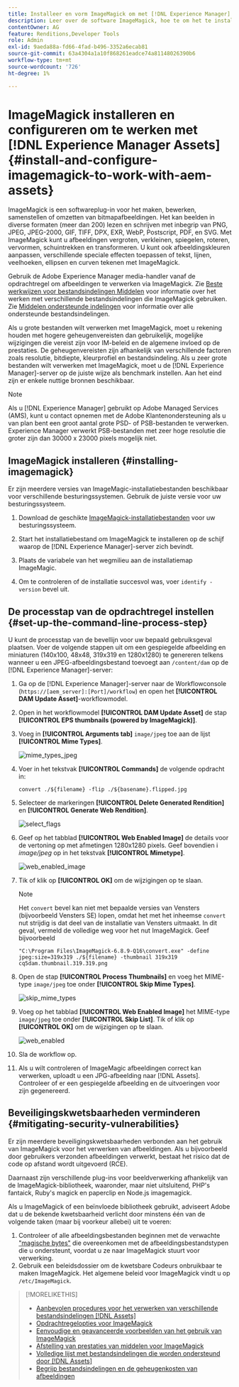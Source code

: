```yaml
---
title: Installeer en vorm ImageMagick om met [!DNL Experience Manager] Middelen te werken
description: Leer over de software ImageMagick, hoe te om het te installeren, opstelling de het processtap van de bevellijn, en gebruik het om, duimnagels van beelden uit te geven samen te stellen en te produceren.
contentOwner: AG
feature: Renditions,Developer Tools
role: Admin
exl-id: 9aeda88a-fd66-4fad-b496-3352a6ecab81
source-git-commit: 63a4304a1a10f868261eadce74a81148026390b6
workflow-type: tm+mt
source-wordcount: '726'
ht-degree: 1%

---
```


# ImageMagick installeren en configureren om te werken met [!DNL Experience Manager Assets] {#install-and-configure-imagemagick-to-work-with-aem-assets}

ImageMagick is een softwareplug-in voor het maken, bewerken, samenstellen of omzetten van bitmapafbeeldingen. Het kan beelden in diverse formaten (meer dan 200) lezen en schrijven met inbegrip van PNG, JPEG, JPEG-2000, GIF, TIFF, DPX, EXR, WebP, Postscript, PDF, en SVG. Met ImageMagick kunt u afbeeldingen vergroten, verkleinen, spiegelen, roteren, vervormen, schuintrekken en transformeren. U kunt ook afbeeldingskleuren aanpassen, verschillende speciale effecten toepassen of tekst, lijnen, veelhoeken, ellipsen en curven tekenen met ImageMagick.

Gebruik de Adobe Experience Manager media-handler vanaf de opdrachtregel om afbeeldingen te verwerken via ImageMagick. Zie [Beste werkwijzen voor bestandsindelingen Middelen](assets-file-format-best-practices.md) voor informatie over het werken met verschillende bestandsindelingen die ImageMagick gebruiken. Zie [Middelen ondersteunde indelingen](assets-formats.md) voor informatie over alle ondersteunde bestandsindelingen.

Als u grote bestanden wilt verwerken met ImageMagick, moet u rekening houden met hogere geheugenvereisten dan gebruikelijk, mogelijke wijzigingen die vereist zijn voor IM-beleid en de algemene invloed op de prestaties. De geheugenvereisten zijn afhankelijk van verschillende factoren zoals resolutie, bitdiepte, kleurprofiel en bestandsindeling. Als u zeer grote bestanden wilt verwerken met ImageMagick, moet u de [!DNL Experience Manager]-server op de juiste wijze als benchmark instellen. Aan het eind zijn er enkele nuttige bronnen beschikbaar.

>[!NOTE]
>
>Als u [!DNL Experience Manager] gebruikt op Adobe Managed Services (AMS), kunt u contact opnemen met de Adobe Klantenondersteuning als u van plan bent een groot aantal grote PSD- of PSB-bestanden te verwerken. Experience Manager verwerkt PSB-bestanden met zeer hoge resolutie die groter zijn dan 30000 x 23000 pixels mogelijk niet.

## ImageMagick installeren {#installing-imagemagick}

Er zijn meerdere versies van ImageMagic-installatiebestanden beschikbaar voor verschillende besturingssystemen. Gebruik de juiste versie voor uw besturingssysteem.

1. Download de geschikte [ImageMagick-installatiebestanden](https://www.imagemagick.org/script/download.php) voor uw besturingssysteem.
1. Start het installatiebestand om ImageMagick te installeren op de schijf waarop de [!DNL Experience Manager]-server zich bevindt.

1. Plaats de variabele van het wegmilieu aan de installatiemap ImageMagic.
1. Om te controleren of de installatie succesvol was, voer `identify -version` bevel uit.

## De processtap van de opdrachtregel instellen {#set-up-the-command-line-process-step}

U kunt de processtap van de bevellijn voor uw bepaald gebruiksgeval plaatsen. Voer de volgende stappen uit om een gespiegelde afbeelding en miniaturen (140x100, 48x48, 319x319 en 1280x1280) te genereren telkens wanneer u een JPEG-afbeeldingsbestand toevoegt aan `/content/dam` op de [!DNL Experience Manager]-server:

1. Ga op de [!DNL Experience Manager]-server naar de Workflowconsole (`https://[aem_server]:[Port]/workflow`) en open het **[!UICONTROL DAM Update Asset]**-workflowmodel.
1. Open in het workflowmodel **[!UICONTROL DAM Update Asset]** de stap **[!UICONTROL EPS thumbnails (powered by ImageMagick)]**.
1. Voeg in **[!UICONTROL Arguments tab]** `image/jpeg` toe aan de lijst **[!UICONTROL Mime Types]**.

   ![mime_types_jpeg](assets/mime_types_jpeg.png)

1. Voer in het tekstvak **[!UICONTROL Commands]** de volgende opdracht in:

   `convert ./${filename} -flip ./${basename}.flipped.jpg`

1. Selecteer de markeringen **[!UICONTROL Delete Generated Rendition]** en **[!UICONTROL Generate Web Rendition]**.

   ![select_flags](assets/select_flags.png)

1. Geef op het tabblad **[!UICONTROL Web Enabled Image]** de details voor de vertoning op met afmetingen 1280x1280 pixels. Geef bovendien i *image/jpeg* op in het tekstvak **[!UICONTROL Mimetype]**.

   ![web_enabled_image](assets/web_enabled_image.png)

1. Tik of klik op **[!UICONTROL OK]** om de wijzigingen op te slaan.

   >[!NOTE]
   >
   >Het `convert` bevel kan niet met bepaalde versies van Vensters (bijvoorbeeld Vensters SE) lopen, omdat het met het inheemse `convert` nut strijdig is dat deel van de installatie van Vensters uitmaakt. In dit geval, vermeld de volledige weg voor het nut ImageMagick. Geef bijvoorbeeld
   >
   >`"C:\Program Files\ImageMagick-6.8.9-Q16\convert.exe" -define jpeg:size=319x319 ./${filename} -thumbnail 319x319 cq5dam.thumbnail.319.319.png`

1. Open de stap **[!UICONTROL Process Thumbnails]** en voeg het MIME-type `image/jpeg` toe onder **[!UICONTROL Skip Mime Types]**.

   ![skip_mime_types](assets/skip_mime_types.png)

1. Voeg op het tabblad **[!UICONTROL Web Enabled Image]** het MIME-type `image/jpeg` toe onder **[!UICONTROL Skip List]**. Tik of klik op **[!UICONTROL OK]** om de wijzigingen op te slaan.

   ![web_enabled](assets/web_enabled.png)

1. Sla de workflow op.
1. Als u wilt controleren of ImageMagic afbeeldingen correct kan verwerken, uploadt u een JPG-afbeelding naar [!DNL Assets]. Controleer of er een gespiegelde afbeelding en de uitvoeringen voor zijn gegenereerd.

## Beveiligingskwetsbaarheden verminderen {#mitigating-security-vulnerabilities}

Er zijn meerdere beveiligingskwetsbaarheden verbonden aan het gebruik van ImageMagick voor het verwerken van afbeeldingen. Als u bijvoorbeeld door gebruikers verzonden afbeeldingen verwerkt, bestaat het risico dat de code op afstand wordt uitgevoerd (RCE).

Daarnaast zijn verschillende plug-ins voor beeldverwerking afhankelijk van de ImageMagick-bibliotheek, waaronder, maar niet uitsluitend, PHP&#39;s fantaick, Ruby&#39;s magick en paperclip en Node.js imagemagick.

Als u ImageMagick of een beïnvloede bibliotheek gebruikt, adviseert Adobe dat u de bekende kwetsbaarheid verlicht door minstens één van de volgende taken (maar bij voorkeur allebei) uit te voeren:

1. Controleer of alle afbeeldingsbestanden beginnen met de verwachte [&quot;magische bytes&quot;](https://en.wikipedia.org/wiki/List_of_file_signatures) die overeenkomen met de afbeeldingsbestandstypen die u ondersteunt, voordat u ze naar ImageMagick stuurt voor verwerking.
1. Gebruik een beleidsdossier om de kwetsbare Codeurs onbruikbaar te maken ImageMagick. Het algemene beleid voor ImageMagick vindt u op `/etc/ImageMagick`.

>[!MORELIKETHIS]
>
>* [Aanbevolen procedures voor het verwerken van verschillende bestandsindelingen [!DNL Assets]](assets-file-format-best-practices.md)
>* [Opdrachtregelopties voor ImageMagick](https://www.imagemagick.org/script/command-line-options.php)
>* [Eenvoudige en geavanceerde voorbeelden van het gebruik van ImageMagick](https://www.imagemagick.org/Usage/)
>* [Afstelling van prestaties van middelen voor ImageMagick](performance-tuning-guidelines.md)
>* [Volledige lijst met bestandsindelingen die worden ondersteund door [!DNL Assets]](assets-formats.md)
>* [Begrijp bestandsindelingen en de geheugenkosten van afbeeldingen](https://www.scantips.com/basics1d.html)

